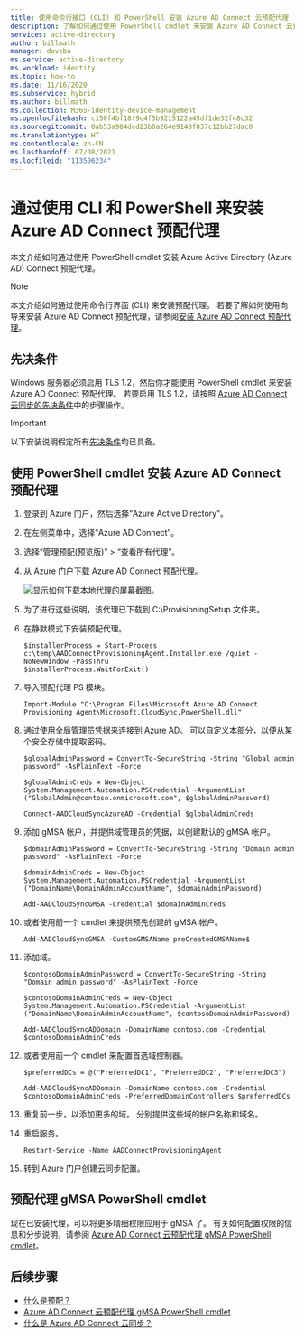 ```yaml
---
title: 使用命令行接口 (CLI) 和 PowerShell 安装 Azure AD Connect 云预配代理
description: 了解如何通过使用 PowerShell cmdlet 来安装 Azure AD Connect 云预配代理。
services: active-directory
author: billmath
manager: daveba
ms.service: active-directory
ms.workload: identity
ms.topic: how-to
ms.date: 11/16/2020
ms.subservice: hybrid
ms.author: billmath
ms.collection: M365-identity-device-management
ms.openlocfilehash: c150f4bf18f9c4f5b9215122a45df1de32f48c32
ms.sourcegitcommit: 0ab53a984dcd23b0a264e9148f837c12bb27dac0
ms.translationtype: HT
ms.contentlocale: zh-CN
ms.lasthandoff: 07/08/2021
ms.locfileid: "113506234"
---
```

# <a name="install-the-azure-ad-connect-provisioning-agent-by-using-a-cli-and-powershell"></a>通过使用 CLI 和 PowerShell 来安装 Azure AD Connect 预配代理
本文介绍如何通过使用 PowerShell cmdlet 安装 Azure Active Directory (Azure AD) Connect 预配代理。
 
>[!NOTE]
>本文介绍如何通过使用命令行界面 (CLI) 来安装预配代理。 若要了解如何使用向导来安装 Azure AD Connect 预配代理，请参阅[安装 Azure AD Connect 预配代理](how-to-install.md)。

## <a name="prerequisite"></a>先决条件

Windows 服务器必须启用 TLS 1.2，然后你才能使用 PowerShell cmdlet 来安装 Azure AD Connect 预配代理。 若要启用 TLS 1.2，请按照 [Azure AD Connect 云同步的先决条件](how-to-prerequisites.md#tls-requirements)中的步骤操作。

>[!IMPORTANT]
>以下安装说明假定所有[先决条件](how-to-prerequisites.md)均已具备。

## <a name="install-the-azure-ad-connect-provisioning-agent-by-using-powershell-cmdlets"></a>使用 PowerShell cmdlet 安装 Azure AD Connect 预配代理 

 1. 登录到 Azure 门户，然后选择“Azure Active Directory”。
 1. 在左侧菜单中，选择“Azure AD Connect”。
 1. 选择“管理预配(预览版)” > “查看所有代理”。
 1. 从 Azure 门户下载 Azure AD Connect 预配代理。

    ![显示如何下载本地代理的屏幕截图。](media/how-to-install/install-9.png)</br>

 1. 为了进行这些说明，该代理已下载到 C:\ProvisioningSetup 文件夹。 
 1. 在静默模式下安装预配代理。

       ```
       $installerProcess = Start-Process c:\temp\AADConnectProvisioningAgent.Installer.exe /quiet -NoNewWindow -PassThru 
       $installerProcess.WaitForExit()  
       ```
 1. 导入预配代理 PS 模块。

       ```
       Import-Module "C:\Program Files\Microsoft Azure AD Connect Provisioning Agent\Microsoft.CloudSync.PowerShell.dll" 
       ```
 1. 通过使用全局管理员凭据来连接到 Azure AD。 可以自定义本部分，以便从某个安全存储中提取密码。 

       ```
       $globalAdminPassword = ConvertTo-SecureString -String "Global admin password" -AsPlainText -Force 
    
       $globalAdminCreds = New-Object System.Management.Automation.PSCredential -ArgumentList ("GlobalAdmin@contoso.onmicrosoft.com", $globalAdminPassword) 
       
       Connect-AADCloudSyncAzureAD -Credential $globalAdminCreds 
       ```
 1. 添加 gMSA 帐户，并提供域管理员的凭据，以创建默认的 gMSA 帐户。
 
       ```
       $domainAdminPassword = ConvertTo-SecureString -String "Domain admin password" -AsPlainText -Force 
    
       $domainAdminCreds = New-Object System.Management.Automation.PSCredential -ArgumentList ("DomainName\DomainAdminAccountName", $domainAdminPassword) 
    
       Add-AADCloudSyncGMSA -Credential $domainAdminCreds 
       ```
 1. 或者使用前一个 cmdlet 来提供预先创建的 gMSA 帐户。
 
       ```
       Add-AADCloudSyncGMSA -CustomGMSAName preCreatedGMSAName$ 
       ```
 1. 添加域。

       ```
       $contosoDomainAdminPassword = ConvertTo-SecureString -String "Domain admin password" -AsPlainText -Force 
    
       $contosoDomainAdminCreds = New-Object System.Management.Automation.PSCredential -ArgumentList ("DomainName\DomainAdminAccountName", $contosoDomainAdminPassword) 
    
       Add-AADCloudSyncADDomain -DomainName contoso.com -Credential $contosoDomainAdminCreds 
       ```
 1. 或者使用前一个 cmdlet 来配置首选域控制器。

       ```
       $preferredDCs = @("PreferredDC1", "PreferredDC2", "PreferredDC3") 
    
       Add-AADCloudSyncADDomain -DomainName contoso.com -Credential $contosoDomainAdminCreds -PreferredDomainControllers $preferredDCs 
       ```
 1. 重复前一步，以添加更多的域。 分别提供这些域的帐户名称和域名。
 
 1. 重启服务。
 
       ```
       Restart-Service -Name AADConnectProvisioningAgent  
       ```
 1. 转到 Azure 门户创建云同步配置。

## <a name="provisioning-agent-gmsa-powershell-cmdlets"></a>预配代理 gMSA PowerShell cmdlet
现在已安装代理，可以将更多精细权限应用于 gMSA 了。 有关如何配置权限的信息和分步说明，请参阅 [Azure AD Connect 云预配代理 gMSA PowerShell cmdlet](how-to-gmsa-cmdlets.md)。

## <a name="next-steps"></a>后续步骤 

- [什么是预配？](what-is-provisioning.md)
- [Azure AD Connect 云预配代理 gMSA PowerShell cmdlet](how-to-gmsa-cmdlets.md)
- [什么是 Azure AD Connect 云同步？](what-is-cloud-sync.md)